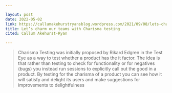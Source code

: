 ```yaml
---

layout: post
date: 2022-05-02
link: https://callumakehurstryansblog.wordpress.com/2021/09/08/lets-charm-our-teams-with-charisma-testing/
title: Let’s charm our teams with Charisma testing
cited: Callum Akehurst-Ryan

---
```


> Charisma Testing was initially proposed by Rikard Edgren in the Test Eye as a way to test whether a product has the it factor. The idea is that rather than testing to check for functionality or for negatives (bugs) you instead run sessions to explicitly call out the good in a product. By testing for the charisma of a product you can see how it will satisfy and delight its users and make suggestions for improvements to delightfulness